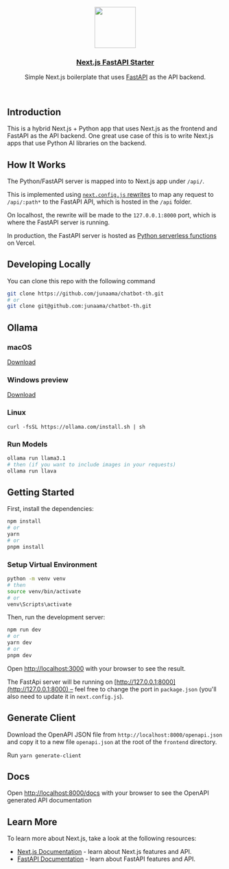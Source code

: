 <p align="center">
  <a href="https://nextjs-fastapi-starter.vercel.app/">
    <img src="https://assets.vercel.com/image/upload/v1588805858/repositories/vercel/logo.png" height="96">
    <h3 align="center">Next.js FastAPI Starter</h3>
  </a>
</p>

<p align="center">Simple Next.js boilerplate that uses <a href="https://fastapi.tiangolo.com/">FastAPI</a> as the API backend.</p>

<br/>

## Introduction

This is a hybrid Next.js + Python app that uses Next.js as the frontend and FastAPI as the API backend. One great use case of this is to write Next.js apps that use Python AI libraries on the backend.

## How It Works

The Python/FastAPI server is mapped into to Next.js app under `/api/`.

This is implemented using [`next.config.js` rewrites](https://github.com/digitros/nextjs-fastapi/blob/main/next.config.js) to map any request to `/api/:path*` to the FastAPI API, which is hosted in the `/api` folder.

On localhost, the rewrite will be made to the `127.0.0.1:8000` port, which is where the FastAPI server is running.

In production, the FastAPI server is hosted as [Python serverless functions](https://vercel.com/docs/concepts/functions/serverless-functions/runtimes/python) on Vercel.
<!-- 
## Demo

https://nextjs-fastapi-starter.vercel.app/ -->

<!-- ## Deploy Your Own

You can clone & deploy it to Vercel with one click:

[![Deploy with Vercel](https://vercel.com/button)](https://vercel.com/new/clone?repository-url=https%3A%2F%2Fgithub.com%2Fdigitros%2Fnextjs-fastapi%2Ftree%2Fmain) -->

## Developing Locally

You can clone this repo with the following command

```bash
git clone https://github.com/junaama/chatbot-th.git
# or
git clone git@github.com:junaama/chatbot-th.git
```

## Ollama
### macOS

[Download](https://ollama.com/download/Ollama-darwin.zip)

### Windows preview

[Download](https://ollama.com/download/OllamaSetup.exe)

### Linux

```
curl -fsSL https://ollama.com/install.sh | sh
```
### Run Models
```bash
ollama run llama3.1
# then (if you want to include images in your requests)
ollama run llava
```

## Getting Started

First, install the dependencies:

```bash
npm install
# or
yarn
# or
pnpm install
```
### Setup Virtual Environment

```bash
python -m venv venv
# then
source venv/bin/activate
# or 
venv\Scripts\activate
```




Then, run the development server:

```bash
npm run dev
# or
yarn dev
# or
pnpm dev
```

Open [http://localhost:3000](http://localhost:3000) with your browser to see the result.

The FastApi server will be running on [http://127.0.0.1:8000](http://127.0.0.1:8000) – feel free to change the port in `package.json` (you'll also need to update it in `next.config.js`).

## Generate Client

Download the OpenAPI JSON file from `http://localhost:8000/openapi.json` and copy it to a new file `openapi.json` at the root of the `frontend` directory.

Run `yarn generate-client`

## Docs

Open [http://localhost:8000/docs](http://localhost:8000/docs) with your browser to see the OpenAPI generated API documentation

## Learn More

To learn more about Next.js, take a look at the following resources:

- [Next.js Documentation](https://nextjs.org/docs) - learn about Next.js features and API.
- [FastAPI Documentation](https://fastapi.tiangolo.com/) - learn about FastAPI features and API.
